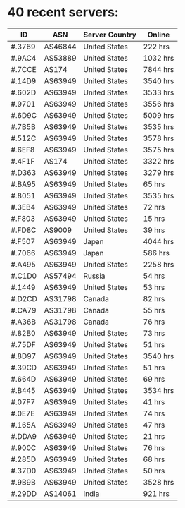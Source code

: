 # 40 recent servers:

| ID | ASN | Server Country | Online |
| ------ | ------ | ------ | ------ |
| #.3769 | AS46844 | United States | 222 hrs |
| #.9AC4 | AS53889 | United States | 1032 hrs |
| #.7CCE | AS174 | United States | 7844 hrs |
| #.14D9 | AS63949 | United States | 3540 hrs |
| #.602D | AS63949 | United States | 3533 hrs |
| #.9701 | AS63949 | United States | 3556 hrs |
| #.6D9C | AS63949 | United States | 5009 hrs |
| #.7B5B | AS63949 | United States | 3535 hrs |
| #.512C | AS63949 | United States | 3578 hrs |
| #.6EF8 | AS63949 | United States | 3575 hrs |
| #.4F1F | AS174 | United States | 3322 hrs |
| #.D363 | AS63949 | United States | 3279 hrs |
| #.BA95 | AS63949 | United States | 65 hrs |
| #.8051 | AS63949 | United States | 3535 hrs |
| #.3EB4 | AS63949 | United States | 72 hrs |
| #.F803 | AS63949 | United States | 15 hrs |
| #.FD8C | AS9009 | United States | 39 hrs |
| #.F507 | AS63949 | Japan | 4044 hrs |
| #.7066 | AS63949 | Japan | 586 hrs |
| #.A495 | AS63949 | United States | 2258 hrs |
| #.C1D0 | AS57494 | Russia | 54 hrs |
| #.1449 | AS63949 | United States | 53 hrs |
| #.D2CD | AS31798 | Canada | 82 hrs |
| #.CA79 | AS31798 | Canada | 55 hrs |
| #.A36B | AS31798 | Canada | 76 hrs |
| #.82B0 | AS63949 | United States | 73 hrs |
| #.75DF | AS63949 | United States | 51 hrs |
| #.8D97 | AS63949 | United States | 3540 hrs |
| #.39CD | AS63949 | United States | 51 hrs |
| #.664D | AS63949 | United States | 69 hrs |
| #.B445 | AS63949 | United States | 3534 hrs |
| #.07F7 | AS63949 | United States | 41 hrs |
| #.0E7E | AS63949 | United States | 74 hrs |
| #.165A | AS63949 | United States | 47 hrs |
| #.DDA9 | AS63949 | United States | 21 hrs |
| #.900C | AS63949 | United States | 76 hrs |
| #.285D | AS63949 | United States | 68 hrs |
| #.37D0 | AS63949 | United States | 50 hrs |
| #.9B9B | AS63949 | United States | 3528 hrs |
| #.29DD | AS14061 | India | 921 hrs |

